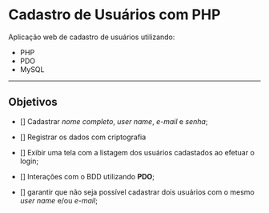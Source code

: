 # Cadastro de Usuários com PHP

Aplicação web de cadastro de usuários utilizando:

* PHP
* PDO
* MySQL

***

## Objetivos

- [] Cadastrar *nome completo*, *user name*, *e-mail* e *senha*;

- [] Registrar os dados com criptografia

- [] Exibir uma tela com a listagem dos usuários cadastados ao efetuar o login;

- [] Interações com o BDD utilizando **PDO**;

- [] garantir que não seja possível cadastrar dois usuários com o mesmo *user name* e/ou *e-mail*;

